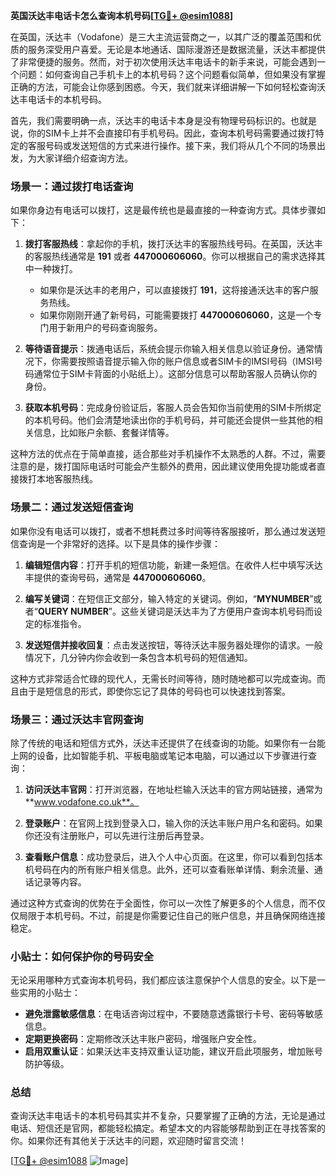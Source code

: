 **英国沃达丰电话卡怎么查询本机号码[[TG💪+ @esim1088](https://t.me/s/esim1088)]**

在英国，沃达丰（Vodafone）是三大主流运营商之一，以其广泛的覆盖范围和优质的服务深受用户喜爱。无论是本地通话、国际漫游还是数据流量，沃达丰都提供了非常便捷的服务。然而，对于初次使用沃达丰电话卡的新手来说，可能会遇到一个问题：如何查询自己手机卡上的本机号码？这个问题看似简单，但如果没有掌握正确的方法，可能会让你感到困惑。今天，我们就来详细讲解一下如何轻松查询沃达丰电话卡的本机号码。

首先，我们需要明确一点，沃达丰的电话卡本身是没有物理号码标识的。也就是说，你的SIM卡上并不会直接印有手机号码。因此，查询本机号码需要通过拨打特定的客服号码或发送短信的方式来进行操作。接下来，我们将从几个不同的场景出发，为大家详细介绍查询方法。

### 场景一：通过拨打电话查询

如果你身边有电话可以拨打，这是最传统也是最直接的一种查询方式。具体步骤如下：

1. **拨打客服热线**：拿起你的手机，拨打沃达丰的客服热线号码。在英国，沃达丰的客服热线通常是 **191** 或者 **447000606060**。你可以根据自己的需求选择其中一种拨打。
   
   - 如果你是沃达丰的老用户，可以直接拨打 **191**，这将接通沃达丰的客户服务热线。
   - 如果你刚刚开通了新号码，可能需要拨打 **447000606060**，这是一个专门用于新用户的号码查询服务。

2. **等待语音提示**：拨通电话后，系统会提示你输入相关信息以验证身份。通常情况下，你需要按照语音提示输入你的账户信息或者SIM卡的IMSI号码（IMSI号码通常位于SIM卡背面的小贴纸上）。这部分信息可以帮助客服人员确认你的身份。

3. **获取本机号码**：完成身份验证后，客服人员会告知你当前使用的SIM卡所绑定的本机号码。他们会清楚地读出你的手机号码，并可能还会提供一些其他的相关信息，比如账户余额、套餐详情等。

这种方法的优点在于简单直接，适合那些对手机操作不太熟悉的人群。不过，需要注意的是，拨打国际电话时可能会产生额外的费用，因此建议使用免提功能或者直接拨打本地客服热线。

### 场景二：通过发送短信查询

如果你没有电话可以拨打，或者不想耗费过多时间等待客服接听，那么通过发送短信查询是一个非常好的选择。以下是具体的操作步骤：

1. **编辑短信内容**：打开手机的短信功能，新建一条短信。在收件人栏中填写沃达丰提供的查询号码，通常是 **447000606060**。

2. **编写关键词**：在短信正文部分，输入特定的关键词。例如，“**MYNUMBER**”或者“**QUERY NUMBER**”。这些关键词是沃达丰为了方便用户查询本机号码而设定的标准指令。

3. **发送短信并接收回复**：点击发送按钮，等待沃达丰服务器处理你的请求。一般情况下，几分钟内你会收到一条包含本机号码的短信通知。

这种方式非常适合忙碌的现代人，无需长时间等待，随时随地都可以完成查询。而且由于是短信息的形式，即使你忘记了具体的号码也可以快速找到答案。

### 场景三：通过沃达丰官网查询

除了传统的电话和短信方式外，沃达丰还提供了在线查询的功能。如果你有一台能上网的设备，比如智能手机、平板电脑或笔记本电脑，可以通过以下步骤进行查询：

1. **访问沃达丰官网**：打开浏览器，在地址栏输入沃达丰的官方网站链接，通常为 **www.vodafone.co.uk**。

2. **登录账户**：在官网上找到登录入口，输入你的沃达丰账户用户名和密码。如果你还没有注册账户，可以先进行注册后再登录。

3. **查看账户信息**：成功登录后，进入个人中心页面。在这里，你可以看到包括本机号码在内的所有账户相关信息。此外，还可以查看账单详情、剩余流量、通话记录等内容。

通过这种方式查询的优势在于全面性，你可以一次性了解更多的个人信息，而不仅仅局限于本机号码。不过，前提是你需要记住自己的账户信息，并且确保网络连接稳定。

### 小贴士：如何保护你的号码安全

无论采用哪种方式查询本机号码，我们都应该注意保护个人信息的安全。以下是一些实用的小贴士：

- **避免泄露敏感信息**：在电话咨询过程中，不要随意透露银行卡号、密码等敏感信息。
- **定期更换密码**：定期修改沃达丰账户密码，增强账户安全性。
- **启用双重认证**：如果沃达丰支持双重认证功能，建议开启此项服务，增加账号防护等级。

### 总结

查询沃达丰电话卡的本机号码其实并不复杂，只要掌握了正确的方法，无论是通过电话、短信还是官网，都能轻松搞定。希望本文的内容能够帮助到正在寻找答案的你。如果你还有其他关于沃达丰的问题，欢迎随时留言交流！

[[TG💪+ @esim1088](https://t.me/s/esim1088) ![Image](https://i.postimg.cc/4NQfJmqS/Snipaste-2025-05-13-00-14-12.png)]